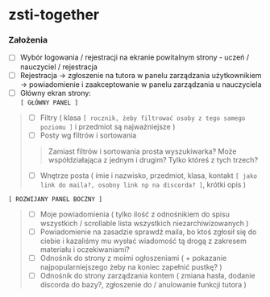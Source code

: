 # zsti-together
 
### Założenia
- [ ] Wybór logowania / rejestracji na ekranie powitalnym strony - uczeń / nauczyciel / rejestracja
- [ ] Rejestracja -> zgłoszenie na tutora w panelu zarządzania użytkownikiem -> powiadomienie i zaakceptowanie w panelu zarządzania u nauczyciela
- [ ] Główny ekran strony:\
`[ GŁÓWNY PANEL ]`
> - [ ] Filtry ( klasa `[ rocznik, żeby filtrować osoby z tego samego poziomu ]` i przedmiot są najważniejsze )
> - [ ] Posty wg filtrów i sortowania
> > Zamiast filtrów i sortowania prosta wyszukiwarka? Może współdziałająca z jednym i drugim? Tylko któreś z tych trzech?
> - [ ] Wnętrze posta ( imie i nazwisko, przedmiot, klasa, kontakt `[ jako link do maila?, osobny link np na discorda? ]`, krótki opis )
>
`[ ROZWIJANY PANEL BOCZNY ]`
> - [ ] Moje powiadomienia ( tylko ilość z odnośnikiem do spisu wszystkich / scrollable lista wszystkich niezarchiwizowanych )
> - [ ] Powiadomienie na zasadzie sprawdź maila, bo ktoś zgłosił się do ciebie i kazaliśmy mu wysłać wiadomość tą drogą z zakresem materiału i oczekiwaniami?
> - [ ] Odnośnik do strony z moimi ogłoszeniami ( + pokazanie najpopularniejszego żeby na koniec zapełnić pustkę? )
> - [ ] Odnośnik do strony zarządzania kontem ( zmiana hasła, dodanie discorda do bazy?, zgłoszenie do / anulowanie funkcji tutora )
>
